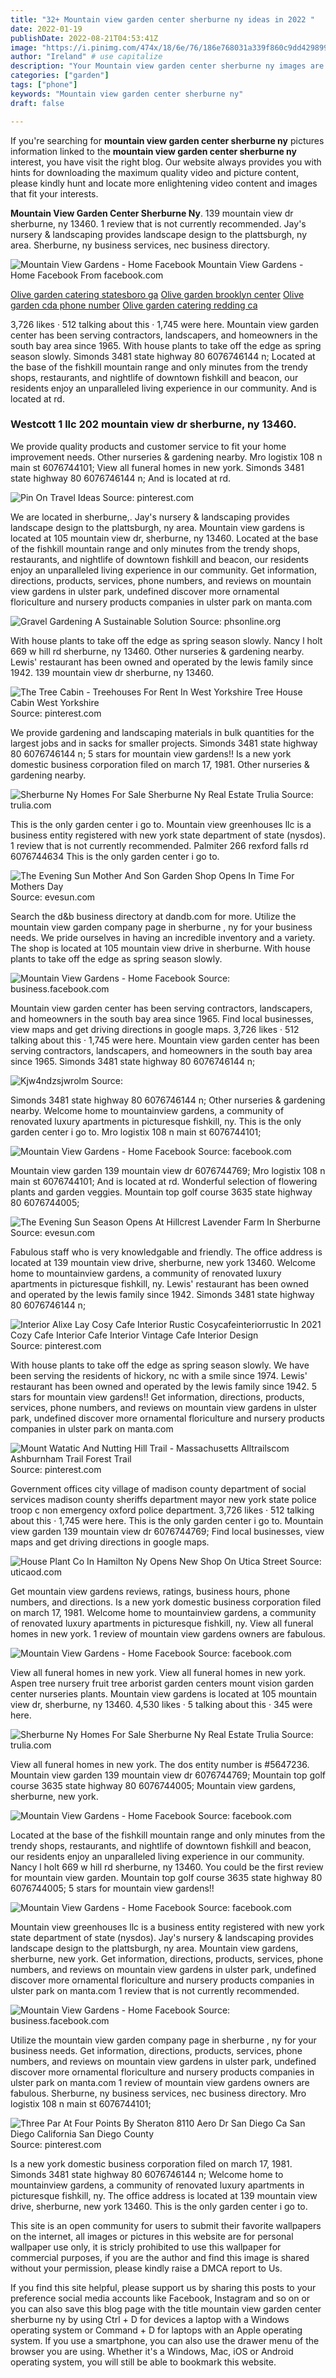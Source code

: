 ```yaml
---
title: "32+ Mountain view garden center sherburne ny ideas in 2022 "
date: 2022-01-19
publishDate: 2022-08-21T04:53:41Z
image: "https://i.pinimg.com/474x/18/6e/76/186e768031a339f860c9dd42989978f5.jpg"
author: "Ireland" # use capitalize
description: "Your Mountain view garden center sherburne ny images are ready in this website. Mountain view garden center sherburne ny are a topic that is being searched for and liked by netizens now. You can Download the Mountain view garden center sherburne ny files here. Get all royalty-free images."
categories: ["garden"]
tags: ["phone"]
keywords: "Mountain view garden center sherburne ny"
draft: false

---
```


If you're searching for **mountain view garden center sherburne ny** pictures information linked to the **mountain view garden center sherburne ny** interest, you have visit the right  blog.  Our website always  provides you with  hints  for downloading  the maximum  quality video and picture  content, please kindly hunt and locate more enlightening video content and images  that fit your interests.

**Mountain View Garden Center Sherburne Ny**. 139 mountain view dr sherburne, ny 13460. 1 review that is not currently recommended. Jay&#039;s nursery &amp; landscaping provides landscape design to the plattsburgh, ny area. Sherburne, ny business services, nec business directory.

![Mountain View Gardens - Home Facebook](https://lookaside.fbsbx.com/lookaside/crawler/media/?media_id=5742842315787371 "Mountain View Gardens - Home Facebook")
Mountain View Gardens - Home Facebook From facebook.com

[Olive garden catering statesboro ga](/olive-garden-catering-statesboro-ga/)
[Olive garden brooklyn center](/olive-garden-brooklyn-center/)
[Olive garden cda phone number](/olive-garden-cda-phone-number/)
[Olive garden catering redding ca](/olive-garden-catering-redding-ca/)

3,726 likes · 512 talking about this · 1,745 were here. Mountain view garden center has been serving contractors, landscapers, and homeowners in the south bay area since 1965. With house plants to take off the edge as spring season slowly. Simonds 3481 state highway 80 6076746144 n; Located at the base of the fishkill mountain range and only minutes from the trendy shops, restaurants, and nightlife of downtown fishkill and beacon, our residents enjoy an unparalleled living experience in our community. And is located at rd.

### Westcott 1 llc 202 mountain view dr sherburne, ny 13460.

We provide quality products and customer service to fit your home improvement needs. Other nurseries &amp; gardening nearby. Mro logistix 108 n main st 6076744101; View all funeral homes in new york. Simonds 3481 state highway 80 6076746144 n; And is located at rd.


![Pin On Travel Ideas](https://i.pinimg.com/736x/8d/35/89/8d358967a3318f13089872af45b6c714--gypsy-wagon-gypsy-caravan.jpg "Pin On Travel Ideas")
Source: pinterest.com

We are located in sherburne,. Jay&#039;s nursery &amp; landscaping provides landscape design to the plattsburgh, ny area. Mountain view gardens is located at 105 mountain view dr, sherburne, ny 13460. Located at the base of the fishkill mountain range and only minutes from the trendy shops, restaurants, and nightlife of downtown fishkill and beacon, our residents enjoy an unparalleled living experience in our community. Get information, directions, products, services, phone numbers, and reviews on mountain view gardens in ulster park, undefined discover more ornamental floriculture and nursery products companies in ulster park on manta.com

![Gravel Gardening A Sustainable Solution](https://phsonline.org/uploads/attachments/ckuwo7p85mf4kmira7kc4je6t-gravel-1.0.84.2016.1344.full.jpg "Gravel Gardening A Sustainable Solution")
Source: phsonline.org

With house plants to take off the edge as spring season slowly. Nancy l holt 669 w hill rd sherburne, ny 13460. Other nurseries &amp; gardening nearby. Lewis&#039; restaurant has been owned and operated by the lewis family since 1942. 139 mountain view dr sherburne, ny 13460.

![The Tree Cabin - Treehouses For Rent In West Yorkshire Tree House Cabin West Yorkshire](https://i.pinimg.com/originals/a1/4e/e5/a14ee54f34798a36a62b9c7633b08b43.jpg "The Tree Cabin - Treehouses For Rent In West Yorkshire Tree House Cabin West Yorkshire")
Source: pinterest.com

We provide gardening and landscaping materials in bulk quantities for the largest jobs and in sacks for smaller projects. Simonds 3481 state highway 80 6076746144 n; 5 stars for mountain view gardens!! Is a new york domestic business corporation filed on march 17, 1981. Other nurseries &amp; gardening nearby.

![Sherburne Ny Homes For Sale Sherburne Ny Real Estate Trulia](https://www.trulia.com/pictures/thumbs_5/zillowstatic/fp/eb373f3bb8b78e9eb37b6499fe4797fc-full.jpg "Sherburne Ny Homes For Sale Sherburne Ny Real Estate Trulia")
Source: trulia.com

This is the only garden center i go to. Mountain view greenhouses llc is a business entity registered with new york state department of state (nysdos). 1 review that is not currently recommended. Palmiter 266 rexford falls rd 6076744634 This is the only garden center i go to.

![The Evening Sun Mother And Son Garden Shop Opens In Time For Mothers Day](https://www.evesun.com/edition/2020-05-07/DSC_4850WEB.jpg "The Evening Sun Mother And Son Garden Shop Opens In Time For Mothers Day")
Source: evesun.com

Search the d&amp;b business directory at dandb.com for more. Utilize the mountain view garden company page in sherburne , ny for your business needs. We pride ourselves in having an incredible inventory and a variety. The shop is located at 105 mountain view drive in sherburne. With house plants to take off the edge as spring season slowly.

![Mountain View Gardens - Home Facebook](https://lookaside.fbsbx.com/lookaside/crawler/media/?media_id=5982929948445272 "Mountain View Gardens - Home Facebook")
Source: business.facebook.com

Mountain view garden center has been serving contractors, landscapers, and homeowners in the south bay area since 1965. Find local businesses, view maps and get driving directions in google maps. 3,726 likes · 512 talking about this · 1,745 were here. Mountain view garden center has been serving contractors, landscapers, and homeowners in the south bay area since 1965. Simonds 3481 state highway 80 6076746144 n;

![Kjw4ndzsjwrolm](https://i.pinimg.com/originals/14/48/f5/1448f5221d814b5a0fd05e1919d71669.jpg "Kjw4ndzsjwrolm")
Source: 

Simonds 3481 state highway 80 6076746144 n; Other nurseries &amp; gardening nearby. Welcome home to mountainview gardens, a community of renovated luxury apartments in picturesque fishkill, ny. This is the only garden center i go to. Mro logistix 108 n main st 6076744101;

![Mountain View Gardens - Home Facebook](https://lookaside.fbsbx.com/lookaside/crawler/media/?media_id=5742842315787371 "Mountain View Gardens - Home Facebook")
Source: facebook.com

Mountain view garden 139 mountain view dr 6076744769; Mro logistix 108 n main st 6076744101; And is located at rd. Wonderful selection of flowering plants and garden veggies. Mountain top golf course 3635 state highway 80 6076744005;

![The Evening Sun Season Opens At Hillcrest Lavender Farm In Sherburne](https://www.evesun.com/edition/2021-07-09/WEB%20lavender%20field.jpg "The Evening Sun Season Opens At Hillcrest Lavender Farm In Sherburne")
Source: evesun.com

Fabulous staff who is very knowledgable and friendly. The office address is located at 139 mountain view drive, sherburne, new york 13460. Welcome home to mountainview gardens, a community of renovated luxury apartments in picturesque fishkill, ny. Lewis&#039; restaurant has been owned and operated by the lewis family since 1942. Simonds 3481 state highway 80 6076746144 n;

![Interior Alixe Lay Cosy Cafe Interior Rustic Cosycafeinteriorrustic In 2021 Cozy Cafe Interior Cafe Interior Vintage Cafe Interior Design](https://i.pinimg.com/originals/b2/d6/77/b2d67755d05561ae2adab38e7801b84a.jpg "Interior Alixe Lay Cosy Cafe Interior Rustic Cosycafeinteriorrustic In 2021 Cozy Cafe Interior Cafe Interior Vintage Cafe Interior Design")
Source: pinterest.com

With house plants to take off the edge as spring season slowly. We have been serving the residents of hickory, nc with a smile since 1974. Lewis&#039; restaurant has been owned and operated by the lewis family since 1942. 5 stars for mountain view gardens!! Get information, directions, products, services, phone numbers, and reviews on mountain view gardens in ulster park, undefined discover more ornamental floriculture and nursery products companies in ulster park on manta.com

![Mount Watatic And Nutting Hill Trail - Massachusetts Alltrailscom Ashburnham Trail Forest Trail](https://i.pinimg.com/474x/7c/56/37/7c56378d56276ba6cf8e278e80f046fd--wild-flowers-massachusetts.jpg "Mount Watatic And Nutting Hill Trail - Massachusetts Alltrailscom Ashburnham Trail Forest Trail")
Source: pinterest.com

Government offices city village of madison county department of social services madison county sheriffs department mayor new york state police troop c non emergency oxford police department. 3,726 likes · 512 talking about this · 1,745 were here. This is the only garden center i go to. Mountain view garden 139 mountain view dr 6076744769; Find local businesses, view maps and get driving directions in google maps.

![House Plant Co In Hamilton Ny Opens New Shop On Utica Street](https://www.gannett-cdn.com/presto/2021/08/25/NOBD/11e83353-d9a1-4ed5-b3f2-d08a34dfa2b1-MYW_0902_Plant_Co_DONE.jpg?crop=1599,900,x0,y58&amp;width=1599&amp;height=900&amp;format=pjpg&amp;auto=webp "House Plant Co In Hamilton Ny Opens New Shop On Utica Street")
Source: uticaod.com

Get mountain view gardens reviews, ratings, business hours, phone numbers, and directions. Is a new york domestic business corporation filed on march 17, 1981. Welcome home to mountainview gardens, a community of renovated luxury apartments in picturesque fishkill, ny. View all funeral homes in new york. 1 review of mountain view gardens owners are fabulous.

![Mountain View Gardens - Home Facebook](https://lookaside.fbsbx.com/lookaside/crawler/media/?media_id=5799638296774439 "Mountain View Gardens - Home Facebook")
Source: facebook.com

View all funeral homes in new york. View all funeral homes in new york. Aspen tree nursery fruit tree arborist garden centers mount vision garden center nurseries plants. Mountain view gardens is located at 105 mountain view dr, sherburne, ny 13460. 4,530 likes · 5 talking about this · 345 were here.

![Sherburne Ny Homes For Sale Sherburne Ny Real Estate Trulia](https://www.trulia.com/pictures/thumbs_5/zillowstatic/fp/d4feb6946c1d434bc9a5bc27141f499a-full.jpg "Sherburne Ny Homes For Sale Sherburne Ny Real Estate Trulia")
Source: trulia.com

View all funeral homes in new york. The dos entity number is #5647236. Mountain view garden 139 mountain view dr 6076744769; Mountain top golf course 3635 state highway 80 6076744005; Mountain view gardens, sherburne, new york.

![Mountain View Gardens - Home Facebook](https://lookaside.fbsbx.com/lookaside/crawler/media/?media_id=1926894994048808 "Mountain View Gardens - Home Facebook")
Source: facebook.com

Located at the base of the fishkill mountain range and only minutes from the trendy shops, restaurants, and nightlife of downtown fishkill and beacon, our residents enjoy an unparalleled living experience in our community. Nancy l holt 669 w hill rd sherburne, ny 13460. You could be the first review for mountain view garden. Mountain top golf course 3635 state highway 80 6076744005; 5 stars for mountain view gardens!!

![Mountain View Gardens - Home Facebook](https://lookaside.fbsbx.com/lookaside/crawler/media/?media_id=5473380009400271 "Mountain View Gardens - Home Facebook")
Source: facebook.com

Mountain view greenhouses llc is a business entity registered with new york state department of state (nysdos). Jay&#039;s nursery &amp; landscaping provides landscape design to the plattsburgh, ny area. Mountain view gardens, sherburne, new york. Get information, directions, products, services, phone numbers, and reviews on mountain view gardens in ulster park, undefined discover more ornamental floriculture and nursery products companies in ulster park on manta.com 1 review that is not currently recommended.

![Mountain View Gardens - Home Facebook](https://lookaside.fbsbx.com/lookaside/crawler/media/?media_id=1570685973112618&amp;get_thumbnail=1 "Mountain View Gardens - Home Facebook")
Source: business.facebook.com

Utilize the mountain view garden company page in sherburne , ny for your business needs. Get information, directions, products, services, phone numbers, and reviews on mountain view gardens in ulster park, undefined discover more ornamental floriculture and nursery products companies in ulster park on manta.com 1 review of mountain view gardens owners are fabulous. Sherburne, ny business services, nec business directory. Mro logistix 108 n main st 6076744101;

![Three Par At Four Points By Sheraton 8110 Aero Dr San Diego Ca San Diego California San Diego County](https://i.pinimg.com/474x/18/6e/76/186e768031a339f860c9dd42989978f5.jpg "Three Par At Four Points By Sheraton 8110 Aero Dr San Diego Ca San Diego California San Diego County")
Source: pinterest.com

Is a new york domestic business corporation filed on march 17, 1981. Simonds 3481 state highway 80 6076746144 n; Welcome home to mountainview gardens, a community of renovated luxury apartments in picturesque fishkill, ny. The office address is located at 139 mountain view drive, sherburne, new york 13460. This is the only garden center i go to.

This site is an open community for users to submit their favorite wallpapers on the internet, all images or pictures in this website are for personal wallpaper use only, it is stricly prohibited to use this wallpaper for commercial purposes, if you are the author and find this image is shared without your permission, please kindly raise a DMCA report to Us.

If you find this site helpful, please support us by sharing this posts to your preference social media accounts like Facebook, Instagram and so on or you can also save this blog page with the title mountain view garden center sherburne ny by using Ctrl + D for devices a laptop with a Windows operating system or Command + D for laptops with an Apple operating system. If you use a smartphone, you can also use the drawer menu of the browser you are using. Whether it's a Windows, Mac, iOS or Android operating system, you will still be able to bookmark this website.
